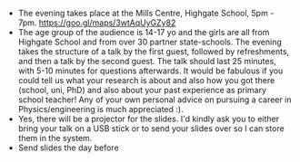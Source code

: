 - The evening takes place at the Mills Centre, Highgate School, 5pm - 7pm.
https://goo.gl/maps/3wtAqUyGZy82
- The age group of the audience is 14-17 yo and the girls are all from Highgate School and from over 30 partner state-schools. The evening takes the structure of a talk by the first guest, followed by refreshments, and then a talk by the second guest. The talk should last 25 minutes, with 5-10 minutes for questions afterwards. It would be fabulous if you could tell us what your research is about and also how you got there (school, uni, PhD) and also about your past experience as primary school teacher! Any of your own personal advice on pursuing a career in Physics/engineering is much appreciated :).
- Yes, there will be a projector for the slides. I'd kindly ask you to either bring your talk on a USB stick or to send your slides over so I can store them in the system. 
- Send slides the day before




